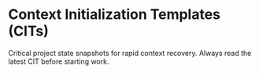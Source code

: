 # Context Initialization Templates (CITs)

Critical project state snapshots for rapid context recovery. Always read the latest CIT before starting work.
